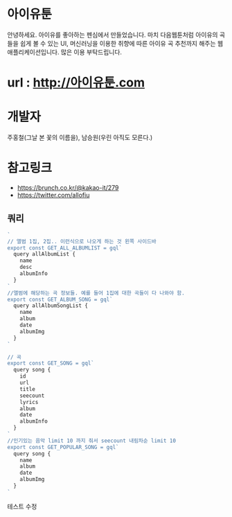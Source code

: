 # 아이유툰
안녕하세요. 아이유를 좋아하는 펜심에서 만들었습니다. 
마치 다음웹툰처럼 아이유의 곡들을 쉽게 볼 수 있는 UI, 머신러닝을 이용한 취향에 따른 아이유 곡 추천까지 해주는 웹애플리케이션입니다. 많은 이용 부탁드립니다. 

# url : http://아이유툰.com

# 개발자 
주홍철(그날 본 꽃의 이름을), 남승원(우린 아직도 모른다.)

# 참고링크
 - https://brunch.co.kr/@kakao-it/279
 - https://twitter.com/allofiu 

## 쿼리 

```js
`
// 앨범 1집, 2집.. 이런식으로 나오게 하는 것 왼쪽 사이드바
export const GET_ALL_ALBUMLIST = gql`
  query allAlbumList {
    name
    desc
    albumInfo
  }
`
//앨범에 해당하는 곡 정보들. 예를 들어 1집에 대한 곡들이 다 나와야 함. 
export const GET_ALBUM_SONG = gql`
  query allAlbumSongList {
    name
    album
    date
    albumImg 
  }
` 

// 곡
export const GET_SONG = gql`
  query song {
    id
    url
    title
    seecount
    lyrics
    album
    date
    albumInfo 
  }
`
//인기있는 음악 limit 10 까지 줘서 seecount 내림차순 limit 10
export const GET_POPULAR_SONG = gql`
  query song {
    name
    album
    date
    albumImg
  }
`
```

테스트 수정